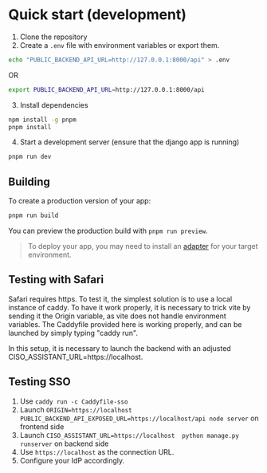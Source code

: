 # Quick start (development)

1. Clone the repository
2. Create a `.env` file with environment variables or export them.

```bash
echo "PUBLIC_BACKEND_API_URL=http://127.0.0.1:8000/api" > .env
```

OR

```bash
export PUBLIC_BACKEND_API_URL=http://127.0.0.1:8000/api
```

3. Install dependencies

```bash
npm install -g pnpm
pnpm install
```

4. Start a development server (ensure that the django app is running)

```bash
pnpm run dev
```

## Building

To create a production version of your app:

```bash
pnpm run build
```

You can preview the production build with `pnpm run preview`.

> To deploy your app, you may need to install an [adapter](https://kit.svelte.dev/docs/adapters) for your target environment.

## Testing with Safari

Safari requires https. To test it, the simplest solution is to use a local instance of caddy. To have it work properly, it is necessary to trick vite by sending it the Origin variable, as vite does not handle environment variables. The Caddyfile provided here is working properly, and can be launched by simply typing "caddy run".

In this setup, it is necessary to launch the backend with an adjusted CISO_ASSISTANT_URL=https://localhost.

## Testing SSO

1. Use `caddy run -c Caddyfile-sso`
2. Launch `ORIGIN=https://localhost PUBLIC_BACKEND_API_EXPOSED_URL=https://localhost/api node server` on frontend side
3. Launch `CISO_ASSISTANT_URL=https://localhost  python manage.py runserver` on backend side
4. Use `https://localhost` as the connection URL.
5. Configure your IdP accordingly.
